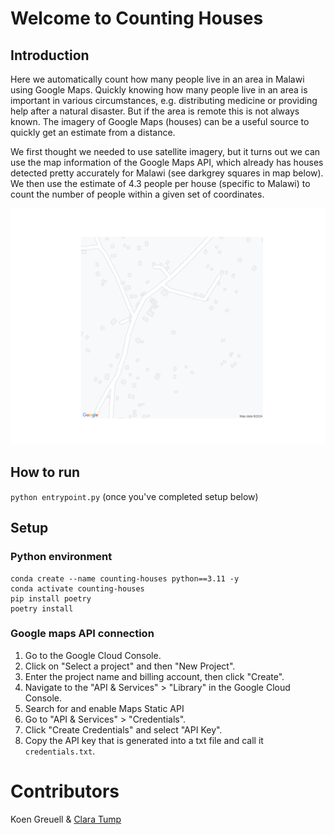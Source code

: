 # Welcome to Counting Houses

## Introduction
Here we automatically count how many people live in an area in Malawi using Google Maps.
Quickly knowing how many people live in an area is important in various circumstances, e.g. distributing medicine
or providing help after a natural disaster. But if the area is remote this is not always known. The imagery
of Google Maps (houses) can be a useful source to quickly get an estimate from a distance. 

We first thought we needed to use satellite imagery, but it turns out we can use the map information of the Google Maps API, which already has houses detected pretty accurately for Malawi
(see darkgrey squares in map below). 
We then use the estimate of 4.3 people per house (specific to Malawi) to count the number of people
within a given set of coordinates. 

![map_image](images/map_image.png)




## How to run
`python entrypoint.py` (once you've completed setup below)



## Setup
### Python environment
```commandline
conda create --name counting-houses python==3.11 -y
conda activate counting-houses
pip install poetry
poetry install
```

### Google maps API connection
1. Go to the Google Cloud Console.
2. Click on "Select a project" and then "New Project".
3. Enter the project name and billing account, then click "Create".
4. Navigate to the "API & Services" > "Library" in the Google Cloud Console.
5. Search for and enable Maps Static API
6. Go to "API & Services" > "Credentials".
7. Click "Create Credentials" and select "API Key".
8. Copy the API key that is generated into a txt file and call it `credentials.txt`. 

# Contributors
Koen Greuell & [Clara Tump](https://github.com/clara2911)
